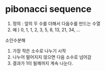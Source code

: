 # pibonacci sequence

1. 정의 : 앞의 두 수를 더해서 다음수를 만드는 수열
2. 예 ) 0, 1, 1, 2, 3, 5, 8, 13, 21, 34, ...

소인수분해
1. 가장 작은 소수로 나누기 시작
2. 나누어 떨어지지 않으면 다음 소수로 넘어감
3. 결과가 1이 될꺠까지 계속 나눈다.